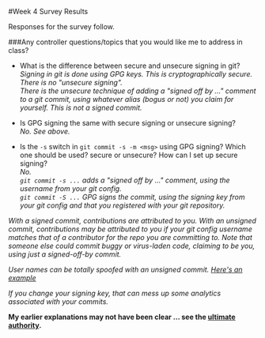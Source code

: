 #Week 4 Survey Results

Responses for the survey follow.

###Any controller questions/topics that you would like me to address in class?

- What is the difference between secure and unsecure signing in git?  
_Signing in git is done using GPG keys. This is cryptographically secure.  
There is no "unsecure signing".  
There is the unsecure technique of adding a "signed off by ..." comment to a git commit,
using whatever alias (bogus or not) you claim for yourself. This is not a signed commit._

- Is GPG signing the same with secure signing or unsecure signing?  
_No. See above._

- Is the `-s` switch in `git commit -s -m <msg>` using GPG signing? Which one should be used? secure or unsecure? How can I set up secure signing?  
_No.  
`git commit -s ...` adds a "signed off by ..." comment, using the username from your git config.  
`git commit -S ...` GPG signs the commit, using the signing key from your git config and that you registered with your git repository._  

_With a signed commit, contributions are attributed to you. With an unsigned commit, contributions may be attributed to you if your git 
config username matches that of a contributor for the repo you are
committing to. Note that someone else could commit buggy or virus-laden code, claiming to be you, using just a signed-off-by commit._

_User names can be totally spoofed with an unsigned commit. [Here's an example](https://medium.com/@pjbgf/spoofing-git-commits-7bef357d72f0)_

_If you change your signing key, that can mess up some analytics associated with your commits._

**My earlier explanations may not have been clear ... see the [ultimate authority](https://help.github.com/articles/signing-commits-with-gpg/).**

